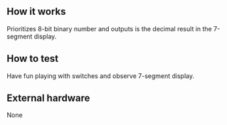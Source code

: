 <!---

This file is used to generate your project datasheet. Please fill in the information below and delete any unused
sections.

You can also include images in this folder and reference them in the markdown. Each image must be less than
512 kb in size, and the combined size of all images must be less than 1 MB.
-->

## How it works

Prioritizes 8-bit binary number and outputs is the decimal result in the 7-segment display.

## How to test

Have fun playing with switches and observe 7-segment display.

## External hardware

None
